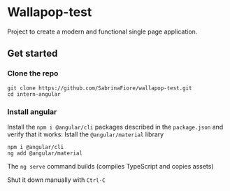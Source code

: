 # Wallapop-test

Project to create a modern and functional single page application.

## Get started

### Clone the repo

```shell
git clone https://github.com/SabrinaFiore/wallapop-test.git
cd intern-angular
```

### Install angular

Install the `npm i @angular/cli` packages described in the `package.json` and verify that it works:
Istall the `@angular/material` library

```shell
npm i @angular/cli
ng add @angular/material
```

The `ng serve` command builds (compiles TypeScript and copies assets)

Shut it down manually with `Ctrl-C`